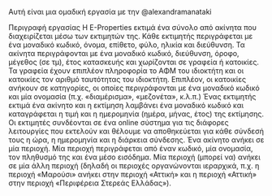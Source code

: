 Αυτή είναι μια ομαδική εργασία με την  @alexandramanataki 


Περιγραφή εργασίας
Η E-Properties εκτιμά ένα σύνολο από ακίνητα που διαχειρίζεται μέσω των εκτιμητών της. Κάθε
εκτιμητής περιγράφεται με ένα μοναδικό κωδικό, όνομα, επίθετο, φύλο, ηλικία και διεύθυνση. Τα
ακίνητα περιγράφονται με ένα μοναδικό κωδικό, διεύθυνση, όροφο, μέγεθος (σε τμ), έτος κατασκευής
και χωρίζονται σε γραφεία ή κατοικίες. Τα γραφεία έχουν επιπλέον πληροφορία το ΑΦΜ του
ιδιοκτήτη και οι κατοικίες τον αριθμό ταυτότητας του ιδιοκτήτη. Επιπλέον, οι κατοικίες ανήκουν σε
κατηγορίες, οι οποίες περιγράφονται με ένα μοναδικό κωδικό και μία ονομασία (π.χ. «διαμέρισμα»,
«μεζονέτα», κ.λ.π.) Ένας εκτιμητής εκτιμά ένα ακίνητο και η εκτίμηση λαμβάνει ένα μοναδικό κωδικό
και καταγράφεται η τιμή και η ημερομηνία (ημέρα, μήνας, έτος) της εκτίμησης. Οι εκτιμητές
συνδέονται σε ένα online σύστημα για τις διάφορες λειτουργίες που εκτελούν και θέλουμε να
αποθηκεύεται για κάθε σύνδεσή τους η ώρα, η ημερομηνία και η διάρκεια σύνδεσης. Ένα ακίνητο
ανήκει σε μία περιοχή. Μία περιοχή περιγράφεται από έναν κωδικό, μία ονομασία, τον πληθυσμό της
και ένα μέσο εισόδημα. Μία περιοχή (μπορεί να) ανήκει σε μία άλλη περιοχή (δηλαδή οι περιοχές
οργανώνονται ιεραρχικά, π.χ. η περιοχή «Μαρούσι» ανήκει στην περιοχή «Αττική» και η περιοχή
«Αττική» στην περιοχή «Περιφέρεια Στερεάς Ελλάδας»).
